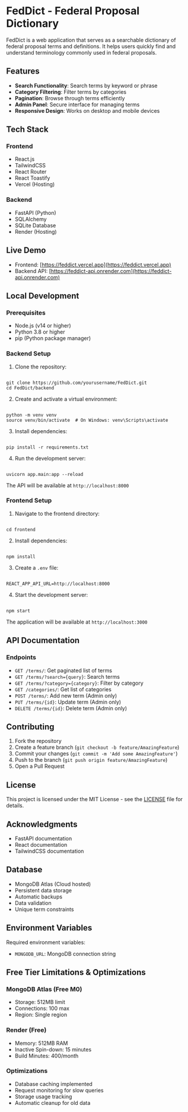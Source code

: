 # FedDict - Federal Proposal Dictionary

FedDict is a web application that serves as a searchable dictionary of federal proposal terms and definitions. It helps users quickly find and understand terminology commonly used in federal proposals.

## Features

- **Search Functionality**: Search terms by keyword or phrase
- **Category Filtering**: Filter terms by categories
- **Pagination**: Browse through terms efficiently
- **Admin Panel**: Secure interface for managing terms
- **Responsive Design**: Works on desktop and mobile devices

## Tech Stack

### Frontend
- React.js
- TailwindCSS
- React Router
- React Toastify
- Vercel (Hosting)

### Backend
- FastAPI (Python)
- SQLAlchemy
- SQLite Database
- Render (Hosting)

## Live Demo

- Frontend: [https://feddict.vercel.app](https://feddict.vercel.app)
- Backend API: [https://feddict-api.onrender.com](https://feddict-api.onrender.com)

## Local Development

### Prerequisites
- Node.js (v14 or higher)
- Python 3.8 or higher
- pip (Python package manager)

### Backend Setup

1. Clone the repository:
```

git clone https://github.com/yourusername/FedDict.git
cd FedDict/backend
```

2. Create and activate a virtual environment:
```

python -m venv venv
source venv/bin/activate  # On Windows: venv\Scripts\activate
```

3. Install dependencies:
```

pip install -r requirements.txt
```

4. Run the development server:
```

uvicorn app.main:app --reload
```

The API will be available at `http://localhost:8000`

### Frontend Setup

1. Navigate to the frontend directory:
```

cd frontend
```

2. Install dependencies:
```

npm install
```

3. Create a `.env` file:
```

REACT_APP_API_URL=http://localhost:8000
```

4. Start the development server:
```

npm start
```

The application will be available at `http://localhost:3000`

## API Documentation

### Endpoints

- `GET /terms/`: Get paginated list of terms
- `GET /terms/?search={query}`: Search terms
- `GET /terms/?category={category}`: Filter by category
- `GET /categories/`: Get list of categories
- `POST /terms/`: Add new term (Admin only)
- `PUT /terms/{id}`: Update term (Admin only)
- `DELETE /terms/{id}`: Delete term (Admin only)

## Contributing

1. Fork the repository
2. Create a feature branch (`git checkout -b feature/AmazingFeature`)
3. Commit your changes (`git commit -m 'Add some AmazingFeature'`)
4. Push to the branch (`git push origin feature/AmazingFeature`)
5. Open a Pull Request

## License

This project is licensed under the MIT License - see the [LICENSE](LICENSE) file for details.

## Acknowledgments

- FastAPI documentation
- React documentation
- TailwindCSS documentation

## Database
- MongoDB Atlas (Cloud hosted)
- Persistent data storage
- Automatic backups
- Data validation
- Unique term constraints

## Environment Variables
Required environment variables:
- `MONGODB_URL`: MongoDB connection string

## Free Tier Limitations & Optimizations

### MongoDB Atlas (Free M0)
- Storage: 512MB limit
- Connections: 100 max
- Region: Single region

### Render (Free)
- Memory: 512MB RAM
- Inactive Spin-down: 15 minutes
- Build Minutes: 400/month

### Optimizations
- Database caching implemented
- Request monitoring for slow queries
- Storage usage tracking
- Automatic cleanup for old data
